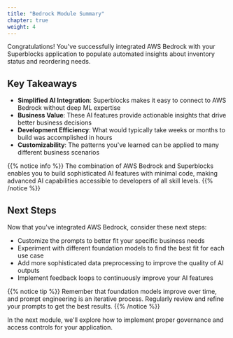 ```yaml
---
title: "Bedrock Module Summary"
chapter: true
weight: 4
---
```


Congratulations! You've successfully integrated AWS Bedrock with your Superblocks application to populate automated insights about inventory status and reordering needs.

## Key Takeaways

- **Simplified AI Integration**: Superblocks makes it easy to connect to AWS Bedrock without deep ML expertise
- **Business Value**: These AI features provide actionable insights that drive better business decisions
- **Development Efficiency**: What would typically take weeks or months to build was accomplished in hours
- **Customizability**: The patterns you've learned can be applied to many different business scenarios

{{% notice info %}}
The combination of AWS Bedrock and Superblocks enables you to build sophisticated AI features with minimal code, making advanced AI capabilities accessible to developers of all skill levels.
{{% /notice %}}

## Next Steps

Now that you've integrated AWS Bedrock, consider these next steps:

- Customize the prompts to better fit your specific business needs
- Experiment with different foundation models to find the best fit for each use case
- Add more sophisticated data preprocessing to improve the quality of AI outputs
- Implement feedback loops to continuously improve your AI features

{{% notice tip %}}
Remember that foundation models improve over time, and prompt engineering is an iterative process. Regularly review and refine your prompts to get the best results.
{{% /notice %}}

In the next module, we'll explore how to implement proper governance and access controls for your application.
